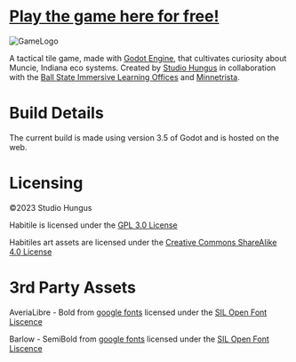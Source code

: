 # [Play the game here for free!](https://studio-hungus.github.io/habitile/)

![GameLogo](https://user-images.githubusercontent.com/97885755/234024399-140ea86e-dda6-4804-9118-6bb8fa7984b4.png)

A tactical tile game, made with [Godot Engine](https://godotengine.org/), that cultivates curiosity about Muncie, Indiana eco systems. Created by [Studio Hungus](https://github.com/studio-hungus) in collaboration with the [Ball State Immersive Learning Offices](https://www.bsu.edu/about/administrativeoffices/immersive-learning) and [Minnetrista](https://www.minnetrista.net/).

# Build Details

The current build is made using version 3.5 of Godot and is hosted on the web.

# Licensing

©2023 Studio Hungus

Habitile is licensed under the [GPL 3.0 License](https://github.com/studio-hungus/habitile/blob/master/LICENSE.txt)

Habitiles art assets are licensed under the [Creative Commons ShareAlike 4.0 License](https://creativecommons.org/licenses/by-sa/4.0/)

# 3rd Party Assets
AveriaLibre - Bold from [google fonts](https://fonts.google.com/specimen/Averia+Libre?query=averia+libre) licensed under the [SIL Open Font Liscence](licenses/Averia_Libre_OFL.txt)

Barlow - SemiBold from [google fonts](https://fonts.google.com/specimen/Barlow?query=barlow) licensed under the [SIL Open Font Liscence](licenses/Barlow_OFL.txt)
